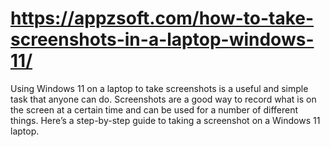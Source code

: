 # https://appzsoft.com/how-to-take-screenshots-in-a-laptop-windows-11/
Using Windows 11 on a laptop to take screenshots is a useful and simple task that anyone can do. Screenshots are a good way to record what is on the screen at a certain time and can be used for a number of different things. Here’s a step-by-step guide to taking a screenshot on a Windows 11 laptop.

